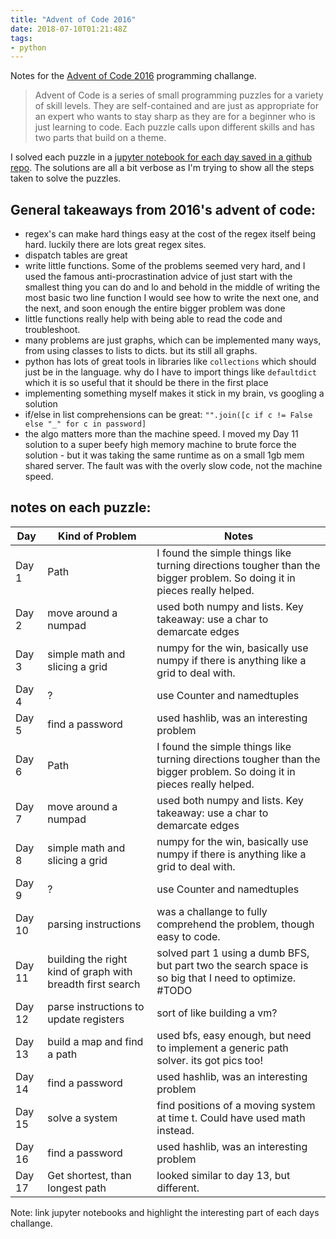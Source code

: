 ```yaml
---
title: "Advent of Code 2016"
date: 2018-07-10T01:21:48Z
tags:
- python
---
```


Notes for the [Advent of Code 2016](http://adventofcode.com/2016) programming challange.

> Advent of Code is a series of small programming puzzles for a variety of skill levels. They are self-contained and are just as appropriate for an expert who wants to stay sharp as they are for a beginner who is just learning to code. Each puzzle calls upon different skills and has two parts that build on a theme.

I solved each puzzle in a [jupyter notebook for each day saved in a github repo](https://github.com/khalido/adventofcode2016). The solutions are all a bit verbose as I'm trying to show all the steps taken to solve the puzzles.

## General takeaways from 2016's advent of code:

- regex's can make hard things easy at the cost of the regex itself being hard. luckily there are lots great regex sites.
- dispatch tables are great
- write little functions. Some of the problems seemed very hard, and I used the famous anti-procrastination advice of just start with the smallest thing you can do and lo and behold in the middle of writing the most basic two line function I would see how to write the next one, and the next, and soon enough the entire bigger problem was done
- little functions really help with being able to read the code and troubleshoot.
- many problems are just graphs, which can be implemented many ways, from using classes to lists to dicts. but its still all graphs.
- python has lots of great tools in libraries like `collections` which should just be in the language. why do I have to import things like `defaultdict` which it is so useful that it should be there in the first place
- implementing something myself makes it stick in my brain, vs googling a solution
- if/else in list comprehensions can be great: `"".join([c if c != False else "_" for c in password]`
- the algo matters more than the machine speed. I moved my Day 11 solution to a super beefy high memory machine to brute force the solution - but it was taking the same runtime as on a small 1gb mem shared server. The fault was with the overly slow code, not the machine speed.


## notes on each puzzle:


Day    | Kind of Problem | Notes
------ | --------------- | -----
Day 1  | Path | I found the simple things like turning directions tougher than the bigger problem. So doing it in pieces really helped.
Day 2 | move around a numpad | used both numpy and lists. Key takeaway: use a char to demarcate edges
Day 3 | simple math and slicing a grid | numpy for the win, basically use numpy if there is anything like a grid to deal with. 
Day 4 | ? | use Counter and namedtuples
Day 5 | find a password | used hashlib, was an interesting problem
Day 6  | Path | I found the simple things like turning directions tougher than the bigger problem. So doing it in pieces really helped.
Day 7 | move around a numpad | used both numpy and lists. Key takeaway: use a char to demarcate edges
Day 8 | simple math and slicing a grid | numpy for the win, basically use numpy if there is anything like a grid to deal with. 
Day 9 | ? | use Counter and namedtuples
Day 10  | parsing instructions | was a challange to fully comprehend the problem, though easy to code.
Day 11 | building the right kind of graph with breadth first search | solved part 1 using a dumb BFS, but part two the search space is so big that I need to optimize. #TODO
Day 12 | parse instructions to update registers | sort of like building a vm?
Day 13 | build a map and find a path | used bfs, easy enough, but need to implement a generic path solver. its got pics too!
Day 14 | find a password | used hashlib, was an interesting problem
Day 15 | solve a system | find positions of a moving system at time t. Could have used math instead.
Day 16 | find a password | used hashlib, was an interesting problem
Day 17 | Get shortest, than longest path | looked similar to day 13, but different. 

Note: link jupyter notebooks and highlight the interesting part of each days challange.

